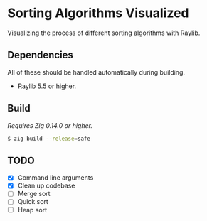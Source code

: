 # Sorting Algorithms Visualized
Visualizing the process of different sorting algorithms with Raylib.

## Dependencies
All of these should be handled automatically during building.

* Raylib 5.5 or higher.

## Build
*Requires Zig 0.14.0 or higher.*
```sh
$ zig build --release=safe
```

## TODO
- [X] Command line arguments
- [X] Clean up codebase
- [ ] Merge sort
- [ ] Quick sort
- [ ] Heap sort
